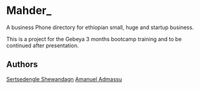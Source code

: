 # Mahder_
A business Phone directory for ethiopian small, huge and startup business. 

This is a project for the Gebeya 3 months bootcamp training and to be continued after presentation.

## Authors
[Sertsedengle Shewandagn](https://linkedin.com/in/sertse/)
[Amanuel Admassu](https://www.linkedin.com/in/amanueladmassu/)
